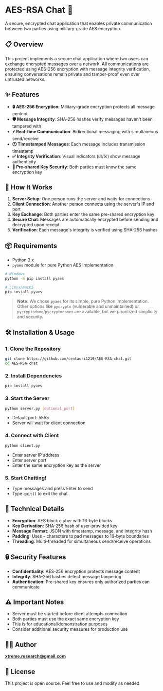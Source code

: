 # AES-RSA Chat 🔐

A secure, encrypted chat application that enables private communication between two parties using military-grade AES encryption.

## 📋 Overview

This project implements a secure chat application where two users can exchange encrypted messages over a network. All communications are protected using AES-256 encryption with message integrity verification, ensuring conversations remain private and tamper-proof even over untrusted networks.

## ✨ Features

- **🔒 AES-256 Encryption**: Military-grade encryption protects all message content
- **🛡️ Message Integrity**: SHA-256 hashes verify messages haven't been tampered with
- **⚡ Real-time Communication**: Bidirectional messaging with simultaneous send/receive
- **🕐 Timestamped Messages**: Each message includes transmission timestamp
- **✅ Integrity Verification**: Visual indicators (☑/☒) show message authenticity
- **🔑 Pre-shared Key Security**: Both parties must know the same encryption key

## 🚀 How It Works

1. **Server Setup**: One person runs the server and waits for connections
2. **Client Connection**: Another person connects using the server's IP and port
3. **Key Exchange**: Both parties enter the same pre-shared encryption key
4. **Secure Chat**: Messages are automatically encrypted before sending and decrypted upon receipt
5. **Verification**: Each message's integrity is verified using SHA-256 hashes

## 📦 Requirements

- Python 3.x
- `pyaes` module for pure Python AES implementation

```bash
# Windows
python -m pip install pyaes

# Linux/macOS
pip install pyaes
```

> **Note**: We chose `pyaes` for its simple, pure Python implementation. Other options like `pycrypto` (vulnerable and unmaintained) or `pycryptodome`/`pycryptodomex` are available, but we prioritized simplicity and security.

## 🛠️ Installation & Usage

### 1. Clone the Repository
```bash
git clone https://github.com/centauri1219/AES-RSA-chat.git
cd AES-RSA-chat
```

### 2. Install Dependencies
```bash
pip install pyaes
```

### 3. Start the Server
```bash
python server.py [optional_port]
```
- Default port: 5555
- Server will wait for client connection

### 4. Connect with Client
```bash
python client.py
```
- Enter server IP address
- Enter server port
- Enter the same encryption key as the server

### 5. Start Chatting!
- Type messages and press Enter to send
- Type `quit()` to exit the chat

## 🔧 Technical Details

- **Encryption**: AES block cipher with 16-byte blocks
- **Key Derivation**: SHA-256 hash of user-provided key
- **Message Format**: JSON with timestamp, message, and integrity hash
- **Padding**: Uses `~` characters to pad messages to 16-byte boundaries
- **Threading**: Multi-threaded for simultaneous send/receive operations

## 🔒 Security Features

- **Confidentiality**: AES-256 encryption protects message content
- **Integrity**: SHA-256 hashes detect message tampering
- **Authentication**: Pre-shared key ensures only authorized parties can communicate

## ⚠️ Important Notes

- Server must be started before client attempts connection
- Both parties must use the exact same encryption key
- This is for educational/demonstration purposes
- Consider additional security measures for production use

## 👨‍💻 Author

**xtreme.research@gmail.com**

## 📄 License

This project is open source. Feel free to use and modify as needed.

